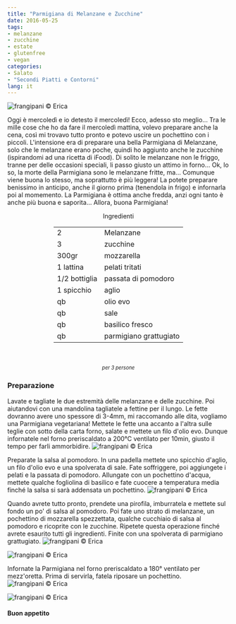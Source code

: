 ```yaml
---
title: "Parmigiana di Melanzane e Zucchine"
date: 2016-05-25
tags:
- melanzane
- zucchine
- estate
- glutenfree
- vegan
categories:
- Salato
- "Secondi Piatti e Contorni"
lang: it
---
```

![](header.jpg "frangipani © Erica")

Oggi è mercoledì e io detesto il mercoledì! Ecco, adesso sto meglio... Tra le mille cose che ho da fare il mercoledì mattina, volevo preparare anche la cena, così mi trovavo tutto pronto e potevo uscire un pochettino con i piccoli. L'intensione era di preparare una bella Parmigiana di Melanzane, solo che le melanzane erano poche, quindi ho aggiunto anche le zucchine (ispirandomi ad una ricetta di iFood). Di solito le melanzane non le friggo, tranne per delle occasioni speciali, li passo giusto un attimo in forno... Ok, lo so, la morte della Parmigiana sono le melanzane fritte, ma... Comunque viene buona lo stesso, ma soprattutto è più leggera! La potete preparare benissimo in anticipo, anche il giorno prima (tenendola in frigo) e infornarla poi al momemento. La Parmigiana è ottima anche fredda, anzi ogni tanto è anche più buona e saporita... Allora, buona Parmigiana!

<div id="wrapper" style="text-align: center">
  <div id="yourdiv" style="display: inline-block;">
    <div class="ingredients">
      <div class="ingredients-title">Ingredienti</div>
      <table>
        <tbody>
          <tr>
            <td>2</td>
            <td>Melanzane</td>
          </tr>
          <tr>
            <td>3</td>
            <td>zucchine</td>
          </tr>
          <tr>
            <td>300gr</td>
            <td>mozzarella</td>
          </tr>
          <tr>
            <td>1 lattina</td>
            <td>pelati tritati</td>
          </tr>
          <tr>
            <td>1/2 bottiglia</td>
            <td>passata di pomodoro</td>
          </tr>
          <tr>
            <td>1 spicchio</td>
            <td>aglio</td>
          </tr>
          <tr>
            <td>qb</td>
            <td>olio evo</td>
          </tr>
          <tr>
            <td>qb</td>
            <td>sale</td>
          </tr>
          <tr>
            <td>qb</td>
            <td>basilico fresco</td>
          </tr>
          <tr>
            <td>qb</td>
            <td>parmigiano grattugiato</td>
          </tr>
        </tbody>
      </table>
      <br></br>
      <i class="pull-right" style="font-size: 80%;">per 3 persone</i>
    </div>
  </div>
</div>


<h3>
  <font color="grey">
    <i class="fa-solid fa-gears"></i>
  </font> Preparazione
</h3>

Lavate e tagliate le due estremità delle melanzane e delle zucchine. Poi aiutandovi con una mandolina tagliatele a fettine per il lungo. Le fette dovranno avere uno spessore di 3-4mm, mi raccomando alle dita, vogliamo una Parmigiana vegetariana! Mettete le fette una accanto a l'altra sulle teglie con sotto della carta forno, salate e mettete un filo d'olio evo. Dunque infornatele nel forno preriscaldato a 200°C ventilato per 10min, giusto il tempo per farli ammorbidire.
![](verdure.jpg "frangipani © Erica")

Preparate la salsa al pomodoro. In una padella mettete uno spicchio d'aglio, un filo d'olio evo e una spolverata di sale. Fate soffriggere, poi aggiungete i pelati e la passata di pomodoro. Allungate con un pochettino d'acqua, mettete qualche fogliolina di basilico e fate cuocere a temperatura media finché la salsa si sarà addensata un pochettino.
![](salsa.jpg "frangipani © Erica")

Quando avrete tutto pronto, prendete una pirofila, imburratela e mettete sul fondo un po' di salsa al pomodoro. Poi fate uno strato di melanzane, un pochettino di mozzarella spezzettata, qualche cucchiaio di salsa al pomodoro e ricoprite con le zucchine. Ripetete questa operazione finché avrete esaurito tutti gli ingredienti. Finite con una spolverata di parmigiano grattugiato.
![](comporre.jpg "frangipani © Erica")

![](teglia.jpg "frangipani © Erica")

Infornate la Parmigiana nel forno preriscaldato a 180° ventilato per mezz'oretta. Prima di servirla, fatela riposare un pochettino.
![](risultato1.jpg "frangipani © Erica")

![](risultato2.jpg "frangipani © Erica")


<h4>Buon appetito
  <font color="red">
    <i class="fa-regular fa-face-smile"></i>
  </font>
</h4>
